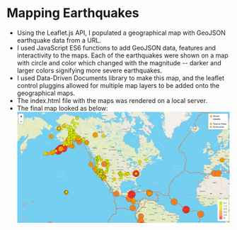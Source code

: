 # Mapping Earthquakes
* Using the Leaflet.js API, I populated a geographical map with GeoJSON earthquake data from a URL. 
* I used JavaScript ES6 functions to add GeoJSON data, features and interactivity to the maps. Each of the earthquakes were shown on a map with circle and color which changed with the magnitude -- darker and larger colors signifying more severe earthquakes. 
* I used Data-Driven Documents library to make this map, and the leaflet control pluggins allowed for multiple map layers to be added onto the geographical maps. 
* The index.html file with the maps was rendered on a local server.
* The final map looked as below: 
![map](https://github.com/pratishthasingh1/Mapping_Earthquakes/blob/main/maps.jpg?raw=true)
